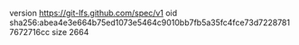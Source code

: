 version https://git-lfs.github.com/spec/v1
oid sha256:abea4e3e664b75ed1073e5464c9010bb7fb5a35fc4fce73d72287817672716cc
size 2664
